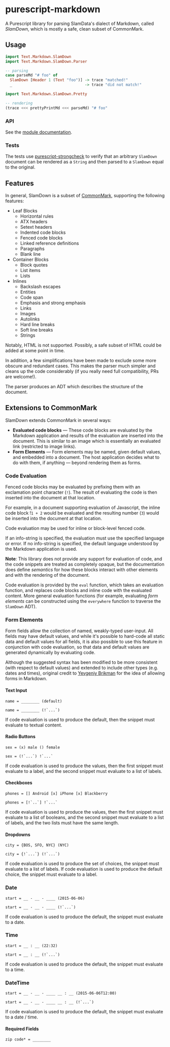 # purescript-markdown

A Purescript library for parsing SlamData's dialect of Markdown, called *SlamDown*, which is mostly a safe, clean subset of CommonMark.

## Usage


```purescript
import Text.Markdown.SlamDown
import Text.Markdown.SlamDown.Parser

-- parsing
case parseMd "# foo" of 
  SlamDown [Header 1 (Text "foo")] -> trace "matched!"
  _                                -> trace "did not match!"

import Text.Markdown.SlamDown.Pretty 

-- rendering
(trace <<< prettyPrintMd <<< parseMd) "# foo"
```

### API

See the [module documentation](docs/).

### Tests

The tests use [purescript-strongcheck](http://github.com/purescript-contrib/purescript-strongcheck) to verify that an arbitrary `SlamDown` document can be rendered as a `String` and then parsed to a `SlamDown` equal to the original.

## Features

In general, SlamDown is a subset of [CommonMark](http://spec.commonmark.org/), supporting the following features:

* Leaf Blocks
  * Horizontal rules
  * ATX headers
  * Setext headers
  * Indented code blocks
  * Fenced code blocks
  * Linked reference definitions
  * Paragraphs
  * Blank line
* Container Blocks
  * Block quotes
  * List items
  * Lists
* Inlines
  * Backslash escapes
  * Entities
  * Code span
  * Emphasis and strong emphasis
  * Links
  * Images
  * Autolinks
  * Hard line breaks
  * Soft line breaks
  * Strings

Notably, HTML is not supported. Possibly, a safe subset of HTML could be added at some point in time.

In addition, a few simplifications have been made to exclude some more obscure and redundant cases. This makes the parser much simpler and cleans up the code considerably (if you really need full compatibility, PRs are welcome!).

The parser produces an ADT which describes the structure of the document.

## Extensions to CommonMark

SlamDown extends CommonMark in several ways:

 * **Evaluated code blocks** &mdash; These code blocks are evaluated by the Markdown application and results of the evaluation are inserted into the document. This is similar to an image which is essentially an evaluated link (restricted to image links).
 * **Form Elements** &mdash; Form elements may be named, given default values, and embedded into a document. The host application decides what to do with them, if anything &mdash; beyond rendering them as forms.

### Code Evaluation

Fenced code blocks may be evaluated by prefixing them with an exclamation point character (`!`). The result of evaluating the code is then inserted into the document at that location.

For example, in a document supporting evaluation of Javascript, the inline code block !`1 + 2` would be evaluated and the resulting number (`3`) would be inserted into the document at that location.

Code evaluation may be used for inline or block-level fenced code. 

If an info-string is specified, the evaluation must use the specified language or error. If no info-string is specified, the default language understood by the Markdown application is used.

**Note**: This library does not provide any support for evaluation of code, and the code snippets are treated as completely opaque, but the documentation does define *semantics* for how these blocks interact with other elements and with the rendering of the document.

Code evaluation is provided by the `eval` function, which takes an evaluation function, and replaces code blocks and inline code with the evaluated content. More general evaluation functions (for example, evaluating _form elements_ can be constructed using the `everywhere` function to traverse the `SlamDown` ADT).

### Form Elements

Form fields allow the collection of named, weakly-typed user-input. All fields may have default values, and while it's possible to hard-code all static data and default values for all fields, it is also possible to use this feature in conjunction with code evaluation, so that data and default values are generated dynamically by evaluating code.

Although the suggested syntax has been modified to be more consistent (with respect to default values) and extended to include other types (e.g. dates and times), original credit to [Yevgeniy Brikman](http://brikis98.blogspot.com/2011/07/proposal-extend-markdown-syntax-to.html) for the idea of allowing forms in Markdown.

#### Text Input

```
name = ________ (default)

name = ________ (!`...`)
```

If code evaluation is used to produce the default, then the snippet must evaluate to textual content.

#### Radio Buttons

```
sex = (x) male () female

sex = (!`...`) !`...`
```

If code evaluation is used to produce the values, then the first snippet must evaluate to a label, and the second snippet must evaluate to a list of labels.

#### Checkboxes

```
phones = [] Android [x] iPhone [x] Blackberry

phones = [!`..`] !`...`
```

If code evaluation is used to produce the values, then the first snippet must evaluate to a list of booleans, and the second snippet must evaluate to a list of labels, and the two lists must have the same length.

#### Dropdowns

```
city = {BOS, SFO, NYC} (NYC)

city = {!`...`} (!`...`)
```

If code evaluation is used to produce the set of choices, the snippet must evaluate to a list of labels. If code evaluation is used to produce the default choice, the snippet must evaluate to a label.

### Date

```
start = __ - __ - ____ (2015-06-06)

start = __ - __ - ____ (!`...`)
```

If code evaluation is used to produce the default, the snippet must evaluate to a date.

### Time

```
start = __ : __ (22:32)

start = __ : __ (!`...`)
```

If code evaluation is used to produce the default, the snippet must evaluate to a time.

### DateTime

```
start = __ - __ - ____ __ : __ (2015-06-06T12:00)

start = __ - __ - ____ __ : __ (!`...`)
```

If code evaluation is used to produce the default, the snippet must evaluate to a date / time.

#### Required Fields

```
zip code* = ________
```

